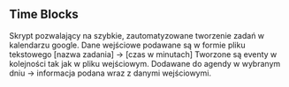 ## Time Blocks 

Skrypt pozwalający na szybkie, zautomatyzowane tworzenie zadań w kalendarzu google.
Dane wejściowe podawane są w formie pliku tekstowego [nazwa zadania] -> [czas w minutach]
Tworzone są eventy w kolejności tak jak w pliku wejściowym. Dodawane do agendy 
w wybranym dniu -> informacja podana wraz z danymi wejściowymi. 